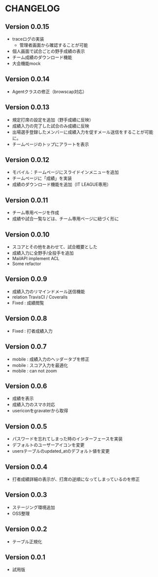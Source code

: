 # CHANGELOG

## Version 0.0.15

* traceログの実装
    * 管理者画面から確認することが可能
* 個人画面で試合ごとの野手成績の表示
* チーム成績のダウンロード機能
* 大会機能mock

## Version 0.0.14

* Agentクラスの修正（browscap対応）

## Version 0.0.13

* 規定打席の設定を追加（野手成績に反映）
* 成績入力の完了した試合のみ成績に反映
* 出場選手登録したメンバーに成績入力を促すメール送信をすることが可能に。
* チームページのトップにアラートを表示

## Version 0.0.12

* モバイル：チームページにスライドインメニューを追加
* チームページに「成績」を実装
* 成績のダウンロード機能を追加（IT LEAGUE専用）

## Version 0.0.11

* チーム専用ページを作成
* 成績や試合一覧などは、チーム専用ページに紐づく形に

## Version 0.0.10

* スコアとその他をあわせて、試合概要とした
* 成績入力に全野手/全投手を追加
* MailAPI implement ACL
* Some refactor

## Version 0.0.9

* 成績入力のリマインドメール送信機能
* relation TravisCI / Coveralls
* Fixed : 成績閲覧

## Version 0.0.8

* Fixed : 打者成績入力

## Version 0.0.7

* mobile : 成績入力のヘッダータブを修正
* mobile : スコア入力を最適化
* mobile : can not zoom

## Version 0.0.6

* 成績を表示
* 成績入力のスマホ対応
* usericonをgravaterから取得

## Version 0.0.5

* パスワードを忘れてしまった時のインターフェースを実装
* デフォルトのユーザーアイコンを変更
* usersテーブルのupdated_atのデフォルト値を変更

## Version 0.0.4

* 打者成績詳細の表示が、打席の逆順になってしまっているのを修正

## Version 0.0.3

* ステージング環境追加
* OSS整理

## Version 0.0.2

* テーブル正規化

## Version 0.0.1

* 試用版
